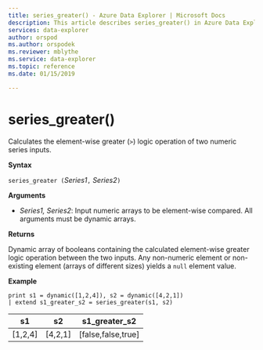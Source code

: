 ```yaml
---
title: series_greater() - Azure Data Explorer | Microsoft Docs
description: This article describes series_greater() in Azure Data Explorer.
services: data-explorer
author: orspod
ms.author: orspodek
ms.reviewer: mblythe
ms.service: data-explorer
ms.topic: reference
ms.date: 01/15/2019

---
```

# series_greater()

Calculates the element-wise greater (`>`) logic operation of two numeric series inputs.

**Syntax**

`series_greater (`*Series1*`,` *Series2*`)`

**Arguments**

* *Series1, Series2*: Input numeric arrays to be element-wise compared. All arguments must be dynamic arrays. 

**Returns**

Dynamic array of booleans containing the calculated element-wise greater logic operation between the two inputs. Any non-numeric element or non-existing element (arrays of different sizes) yields a `null` element value.

**Example**

```kusto
print s1 = dynamic([1,2,4]), s2 = dynamic([4,2,1])
| extend s1_greater_s2 = series_greater(s1, s2)
```

|s1|s2|s1_greater_s2|
|---|---|---|
|[1,2,4]|[4,2,1]|[false,false,true]|
